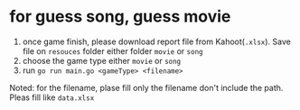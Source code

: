 # for guess song, guess movie

1. once game finish, please download report file from Kahoot(`.xlsx`). Save file on `resouces` folder either folder `movie` or `song`
2. choose the game type either `movie` or `song`
3. run `go run main.go <gameType> <filename>`

Noted: for the filename, plase fill only the filename don't include the path. Pleas fill like `data.xlsx`
